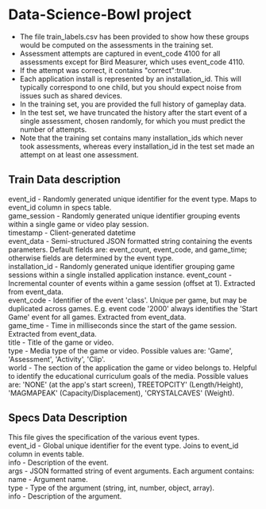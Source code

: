 # Data-Science-Bowl project

* The file train_labels.csv has been provided to show how these groups would be computed on the assessments in the training set.   
* Assessment attempts are captured in event_code 4100 for all assessments except for Bird Measurer, which uses event_code 4110.    
* If the attempt was correct, it contains "correct":true.
* Each application install is represented by an installation_id. This will typically correspond to one child, but you should expect noise from issues such as shared devices.   
* In the training set, you are provided the full history of gameplay data.   
* In the test set, we have truncated the history after the start event of a single assessment, chosen randomly, for which you must predict the number of attempts.   
* Note that the training set contains many installation_ids which never took assessments, whereas every installation_id in the test set made an attempt on at least one assessment.    

  

## Train Data description
event_id - Randomly generated unique identifier for the event type. Maps to event_id column in specs table.    
game_session - Randomly generated unique identifier grouping events within a single game or video play session.   
timestamp - Client-generated datetime    
event_data - Semi-structured JSON formatted string containing the events parameters. Default fields are: event_count, event_code, and game_time; otherwise fields are determined by the event type.   
installation_id - Randomly generated unique identifier grouping game sessions within a single installed application instance. 
event_count - Incremental counter of events within a game session (offset at 1). Extracted from event_data.   
event_code - Identifier of the event 'class'. Unique per game, but may be duplicated across games. E.g. event code '2000' always identifies the 'Start Game' event for all games. Extracted from event_data.   
game_time - Time in milliseconds since the start of the game session. Extracted from event_data.   
title - Title of the game or video.   
type - Media type of the game or video. Possible values are: 'Game', 'Assessment', 'Activity', 'Clip'.   
world - The section of the application the game or video belongs to. Helpful to identify the educational curriculum goals of the media. Possible values are: 'NONE' (at the app's start screen), TREETOPCITY' (Length/Height), 'MAGMAPEAK' (Capacity/Displacement), 'CRYSTALCAVES' (Weight).   


## Specs Data Description   
This file gives the specification of the various event types.   
event_id - Global unique identifier for the event type. Joins to event_id column in events table.   
info - Description of the event.   
args - JSON formatted string of event arguments. Each argument contains:   
        name - Argument name.   
        type - Type of the argument (string, int, number, object, array).   
        info - Description of the argument.      


